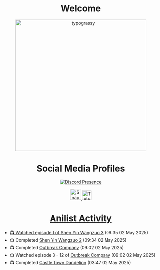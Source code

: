 <div align="center">

# Welcome
<a href="https://github.com/kawarimidoll/typograssy">
    <img alt="typograssy" src="https://typograssy.deno.dev/api?text=%E3%82%88%E3%81%86%E3%81%93%E3%81%9D%E3%81%BF%E3%81%AA%E3%81%95%E3%82%93%20-%20Sheby--&&l0=none&l1=82d9d0&l2=027353&l3=038c4c&l4=01402e&bg=none&frame=none&speed=100&comment=" width="421.99">
</a>

</div>

<div align="center">

# Social Media Profiles

[![Discord Presence](https://lanyard.cnrad.dev/api/612532963938271232)](https://discord.com/users/612532963938271232)


<a href="https://www.snapchat.com/add/a.sheby" title="Snapchat Profile">
    <img src="https://www.freepnglogos.com/uploads/snapchat-logo-png-0.png" width="35" alt="Snapchat Logo" />


<a href="https://t.me/ASheby" title="Telegram Profile">
    <img src="https://www.freepnglogos.com/uploads/telegram-logo-png-0.png" width="30" alt="Telegram Logo" />


</div>

<div align="center">

# Anilist Activity

</div>

<!-- ANILIST_ACTIVITY:start -->

-   📺 Watched episode 1 of [Shen Yin Wangzuo 3](https://anilist.co/anime/185729) (09:35 02 May 2025)
-   📺 Completed [Shen Yin Wangzuo 2](https://anilist.co/anime/153499) (09:34 02 May 2025)
-   📺 Completed [Outbreak Company](https://anilist.co/anime/19369) (09:02 02 May 2025)
-   📺 Watched episode 8 - 12 of [Outbreak Company](https://anilist.co/anime/19369) (09:02 02 May 2025)
-   📺 Completed [Castle Town Dandelion](https://anilist.co/anime/20951) (03:47 02 May 2025)

<!-- ANILIST_ACTIVITY:end -->
